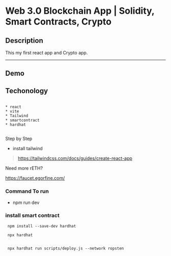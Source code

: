 # Web 3.0 Blockchain App | Solidity, Smart Contracts, Crypto

## Description 


This my first react app and Crypto app.


___


## Demo

  


## Techonology 
```

* react
* vite
* Tailwind
* smartcontract
* hardhat


```


Step by Step


* install tailwind
 > https://tailwindcss.com/docs/guides/create-react-app 


Need more rETH?


https://faucet.egorfine.com/


 ### Command  To run 

 * npm run dev 



### install smart contract 

```
 npm install --save-dev hardhat

 npx hardhat


 npx hardhat run scripts/deploy.js --network ropsten 


```
